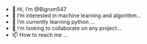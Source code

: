 - 👋 Hi, I’m @Bigrum547
- 👀 I’m interested in machine learning and algorithm...
- 🌱 I’m currently learning python ...
- 💞️ I’m looking to collaborate on any project...
- 📫 How to reach me ...

<!---
Bigrum547/Bigrum547 is a ✨ special ✨ repository because its `README.md` (this file) appears on your GitHub profile.
You can click the Preview link to take a look at your changes.
--->
